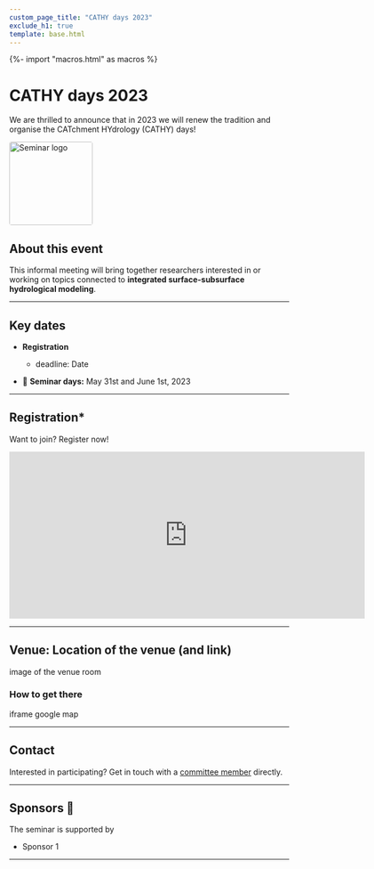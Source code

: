 ```yaml
---
custom_page_title: "CATHY days 2023"
exclude_h1: true
template: base.html
---
```

{%- import "macros.html" as macros %}


<div class="row mb-3 align-items-center">
<div class="col-md-9 col-sm-8 col-8">

<!--
# {{ page.custom_page_title }}
-->

# CATHY days 2023



<p class="lead">
We are thrilled to announce that in 2023 we will renew the tradition and organise the CATchment HYdrology (CATHY) days!

</p>

</div>
<div class="col-md-3 col-sm-4 col-4">
  <img alt="Seminar logo" src="{{ config.logo }}">
</div>
</div>

## About this event

<div class="callout callout-success">

This informal meeting will bring together researchers interested in or working on topics connected to **integrated surface-subsurface hydrological modeling**. 

</div>

<hr>

## Key dates


* **Registration** 
	- deadline: Date

* 📅 **Seminar days:** May 31st and June 1st, 2023

<hr>

## Registration*


Want to join? Register now!

<iframe src="https://docs.google.com/forms/d/e/1FAIpQLScyDlY_pI9nebjsEMidjBKBpsnzTPT81SnPWstx3w0kQHSFDg/viewform?embedded=true" width="640" height="300" frameborder="0" marginheight="0" marginwidth="0">Caricamento…</iframe>




<!--
<div class="callout callout-success">

<a class="btn btn-primary" href="/CATHY_days_2023/program" role="button">Read more</a>

</div>

-->



<hr>

## Venue: Location of the venue (and link)

image of the venue room

<div class="callout callout-success">

### How to get there

iframe google map

</div>


<hr>



## Contact

<p class="lead">
Interested in participating? Get in touch with a <a href="committees">committee member</a> directly.
</p>


<hr size="3" noshade> 

## Sponsors 🙌

<style>
img {
  border-radius: 4px;
  width: 150px;
}

#envitam {
  width: 450px;
}
</style>


<div class="callout">
The seminar is supported by
<p>
<ul>
  <li> Sponsor 1 </li>
</ul>    
</p>
</div>

<hr>






